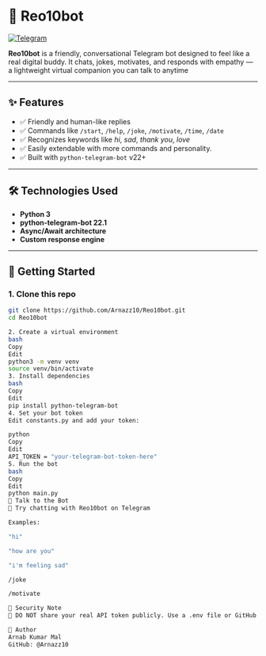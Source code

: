 # 🤖 Reo10bot

[![Telegram](https://img.shields.io/badge/Chat%20with%20Reo10bot-Click%20Here-2ea44f?style=for-the-badge&logo=telegram)](https://t.me/Reo10bot)

**Reo10bot** is a friendly, conversational Telegram bot designed to feel like a real digital buddy. It chats, jokes, motivates, and responds with empathy — a lightweight virtual companion you can talk to anytime

---

## ✨ Features

- ✅ Friendly and human-like replies  
- ✅ Commands like `/start`, `/help`, `/joke`, `/motivate`, `/time`, `/date`  
- ✅ Recognizes keywords like *hi*, *sad*, *thank you*, *love*  
- ✅ Easily extendable with more commands and personality.
- ✅ Built with `python-telegram-bot` v22+

---

## 🛠️ Technologies Used

- **Python 3**
- **python-telegram-bot 22.1**
- **Async/Await architecture**
- **Custom response engine**

---

## 🚀 Getting Started

### 1. Clone this repo

```bash
git clone https://github.com/Arnazz10/Reo10bot.git
cd Reo10bot

2. Create a virtual environment
bash
Copy
Edit
python3 -m venv venv
source venv/bin/activate
3. Install dependencies
bash
Copy
Edit
pip install python-telegram-bot
4. Set your bot token
Edit constants.py and add your token:

python
Copy
Edit
API_TOKEN = "your-telegram-bot-token-here"
5. Run the bot
bash
Copy
Edit
python main.py
💬 Talk to the Bot
🧠 Try chatting with Reo10bot on Telegram

Examples:

"hi"

"how are you"

"i'm feeling sad"

/joke

/motivate

🔐 Security Note
🚨 DO NOT share your real API token publicly. Use a .env file or GitHub secrets for production bots.

🙌 Author
Arnab Kumar Mal
GitHub: @Arnazz10


